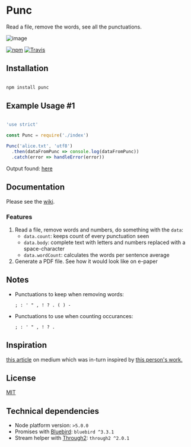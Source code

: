 # Punc
Read a file, remove the words, see all the punctuations.

![image](https://cloud.githubusercontent.com/assets/3915598/13369726/783be3d0-dc9c-11e5-846a-5f1ec6517966.png)

[![npm](https://img.shields.io/npm/v/punc.svg?style=flat-square)](https://badge.fury.io/js/punc)
[![Travis](https://img.shields.io/travis/sgnl/punc.svg?style=flat-square)](https://travis-ci.org/sgnl/punc)

## Installation

```bash

npm install punc

```

## Example Usage #1

```javascript

'use strict'

const Punc = require('./index')

Punc('alice.txt', 'utf8')
  .then(dataFromPunc => console.log(dataFromPunc))
  .catch(error => handleError(error))

```

Output found: [here][EXAMPLE_OUTPUT]

## Documentation
Please see the [wiki][WIKI].

### Features
  1. Read a file, remove words and numbers, do something with the `data`:
     - `data.count`: keeps count of every punctuation seen
     - `data.body`: complete text with letters and numbers replaced with a space-character
     - `data.wordCount`: calculates the words per sentence average
  1. Generate a PDF file. See how it would look like on e-paper

## Notes
  - Punctuations to keep when removing words:

    `; : ' " , ! ? . ( ) -`

  - Punctuations to use when counting occurances:

    `; : ' " , ! ? .`

## Inspiration
[this article][1] on medium which was in-turn inspired by [this person's work.][2]

## License
[MIT][LICENSE]

## Technical dependencies
- Node platform version: `>5.0.0`
- Promises with [Bluebird][Bluebird]: `bluebird ^3.3.1`
- Stream helper with [Through2][Through2]: `through2 ^2.0.1`

<!-- urls -->

[1]: https://medium.com/@neuroecology/punctuation-in-novels-8f316d542ec4#.6e7lvvwp8

[2]: http://www.c82.net/work/?id=347

[WIKI]: https://github.com/sgnl/punc/wiki/Usage

[EXAMPLE_OUTPUT]: https://gist.github.com/sgnl/cce4382fd9302515e838

[LICENSE]: https://github.com/sgnl/punc/blob/master/LICENSE

[Bluebird]: https://github.com/petkaantonov/bluebird/

[Through2]: https://github.com/rvagg/through2

